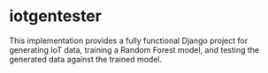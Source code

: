 # iotgentester
This implementation provides a fully functional Django project for generating IoT data, training a Random Forest model, and testing the generated data against the trained model.

